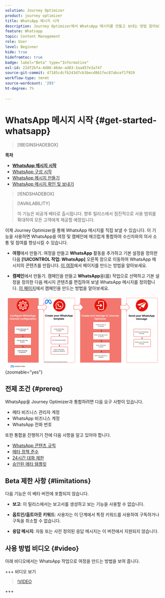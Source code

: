 ```yaml
---
solution: Journey Optimizer
product: journey optimizer
title: WhatsApp 메시지 시작
description: Journey Optimizer에서 WhatsApp 메시지를 만들고 보내는 방법 알아보기
feature: Whatsapp
topic: Content Management
role: User
level: Beginner
hide: true
hidefromtoc: true
badge: label="Beta" type="Informative"
exl-id: 22df2bfa-4d86-464e-ad83-3aa457e3a747
source-git-commit: 47185cdcfb243d7cb3becd861fec87abcef1f929
workflow-type: tm+mt
source-wordcount: '293'
ht-degree: 7%

---
```


# WhatsApp 메시지 시작 {#get-started-whatsapp}

>[!BEGINSHADEBOX]

**목차**

* **[WhatsApp 메시지 시작](get-started-whatsapp.md)**
* [WhatsApp 구성 시작](whatsapp-configuration.md)
* [WhatsApp 메시지 만들기](create-whatsapp.md)
* [WhatsApp 메시지 확인 및 보내기](send-whatsapp.md)

>[!ENDSHADEBOX]

>[!AVAILABILITY]
>
>이 기능은 비공개 베타로 출시됩니다. 향후 릴리스에서 점진적으로 사용 범위를 확대하여 모든 고객에게 제공할 예정입니다.

이제 Journey Optimizer을 통해 WhatsApp 메시지를 직접 보낼 수 있습니다. 이 기능을 사용하면 WhatsApp을 여정 및 캠페인에 매끄럽게 통합하여 수신자와의 의사 소통 및 참여를 향상시킬 수 있습니다.

* **여정**&#x200B;에서 만들기. 여정을 만들고 **WhatsApp** 활동을 추가하고 기본 설정을 정의한 다음 **[!UICONTROL 작업: WhatsApp]** 오른쪽 창으로 이동하여 WhatsApp 메시지의 콘텐츠를 만듭니다. [이 여정](../building-journeys/journey-gs.md)에서 페이지를 만드는 방법을 알아보세요.

* **캠페인**&#x200B;에서 만들기. 캠페인을 만들고 **WhatsApp**&#x200B;을(를) 작업으로 선택하고 기본 설정을 정의한 다음 메시지 콘텐츠를 편집하여 보낼 WhatsApp 메시지를 정의합니다. [이 페이지](../campaigns/create-campaign.md#configure)에서 캠페인을 만드는 방법을 알아보세요.

![](assets/do-not-localize/whatsapp-beta.png){zoomable="yes"}

## 전제 조건 {#prereq}

WhatsApp을 Journey Optimizer과 통합하려면 다음 요구 사항이 있습니다.

* 메타 비즈니스 관리자 계정
* WhatsApp 비즈니스 계정
* WhatsApp 전화 번호

또한 통합을 진행하기 전에 다음 사항을 알고 있어야 합니다.

* [WhatsApp 콘텐츠 규칙](https://www.whatsapp.com/legal/messaging-guidelines)
* [메타 정책 준수](https://www.whatsapp.com/legal)
* [24시간 대화 제한](https://developers.facebook.com/docs/whatsapp/messaging-limits/)
* [승인된 메타 템플릿](https://developers.facebook.com/docs/whatsapp/message-templates/guidelines/)

## Beta 제한 사항 {#limitations}

다음 기능은 이 베타 버전에 포함되지 않습니다.

* **보고**: 이 릴리스에서는 보고서를 생성하고 보는 기능을 사용할 수 없습니다.

* **옵트인/옵트아웃 키워드**: 사용자는 이 단계에서 특정 키워드를 사용하여 구독하거나 구독을 취소할 수 없습니다.

* **응답 메시지**: 자동 또는 사전 정의된 응답 메시지는 이 버전에서 지원되지 않습니다.

## 사용 방법 비디오 {#video}


아래 비디오에서는 WhatsApp 작업으로 여정을 만드는 방법을 보여 줍니다.

+++ 비디오 보기

>[!VIDEO](https://video.tv.adobe.com/v/3451621?learn=on)

+++

